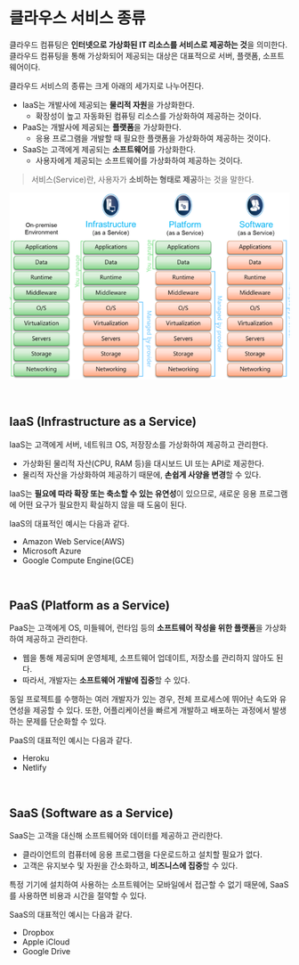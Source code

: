 # 클라우스 서비스 종류

클라우드 컴퓨팅은 **인터넷으로 가상화된 IT 리소스를 서비스로 제공하는 것**을 의미한다. 클라우드 컴퓨팅을 통해 가상화되어 제공되는 대상은 대표적으로 서버, 플랫폼, 소프트웨어이다.

클라우드 서비스의 종류는 크게 아래의 세가지로 나누어진다.

- IaaS는 개발사에 제공되는 **물리적 자원**을 가상화한다.
    - 확장성이 높고 자동화된 컴퓨팅 리소스를 가상화하여 제공하는 것이다.
- PaaS는 개발사에 제공되는 **플랫폼**을 가상화한다.
    - 응용 프로그램을 개발할 때 필요한 플랫폼을 가상화하여 제공하는 것이다.
- SaaS는 고객에게 제공되는 **소프트웨어**를 가상화한다.
    - 사용자에게 제공되는 소프트웨어를 가상화하여 제공하는 것이다.

> 서비스(Service)란, 사용자가 **소비하는 형태로 제공**하는 것을 말한다.

![클라우스 서비스 종류](./CloudServices.png)

<br>

## IaaS (Infrastructure as a Service)

IaaS는 고객에게 서버, 네트워크 OS, 저장장소를 가상화하여 제공하고 관리한다.

- 가상화된 물리적 자산(CPU, RAM 등)을 대시보드 UI 또는 API로 제공한다. 
- 물리적 자산을 가상화하여 제공하기 때문에, **손쉽게 사양을 변경**할 수 있다.

IaaS는 **필요에 따라 확장 또는 축소할 수 있는 유연성**이 있으므로, 새로운 응용 프로그램에 어떤 요구가 필요한지 확실하지 않을 때 도움이 된다.

IaaS의 대표적인 예시는 다음과 같다.

- Amazon Web Service(AWS)
- Microsoft Azure
- Google Compute Engine(GCE)

<br>

## PaaS (Platform as a Service)

PaaS는 고객에게 OS, 미들웨어, 런타임 등의 **소프트웨어 작성을 위한 플랫폼**을 가상화하여 제공하고 관리한다. 

- 웹을 통해 제공되며 운영체제, 소프트웨어 업데이트, 저장소를 관리하지 않아도 된다.
- 따라서, 개발자는 **소프트웨어 개발에 집중**할 수 있다.

동일 프로젝트를 수행하는 여러 개발자가 있는 경우, 전체 프로세스에 뛰어난 속도와 유연성을 제공할 수 있다. 또한, 어플리케이션을 빠르게 개발하고 배포하는 과정에서 발생하는 문제를 단순화할 수 있다.

PaaS의 대표적인 예시는 다음과 같다.

- Heroku
- Netlify

<br>

## SaaS (Software as a Service)

SaaS는 고객을 대신해 소프트웨어와 데이터를 제공하고 관리한다.

- 클라이언트의 컴퓨터에 응용 프로그램을 다운로드하고 설치할 필요가 없다.
- 고객은 유지보수 및 자원을 간소화하고, **비즈니스에 집중**할 수 있다.

특정 기기에 설치하여 사용하는 소프트웨어는 모바일에서 접근할 수 없기 때문에, SaaS를 사용하면 비용과 시간을 절약할 수 있다.

SaaS의 대표적인 예시는 다음과 같다.

- Dropbox
- Apple iCloud
- Google Drive

